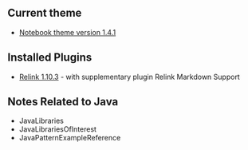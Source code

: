## Current theme 
 
* [Notebook theme version 1.4.1]( https://nicolas.petton.fr/tw/notebook.html )

## Installed Plugins

* [Relink 1.10.3](https://flibbles.github.io/tw5-relink/) - with supplementary plugin Relink Markdown Support

## Notes Related to Java

* JavaLibraries
* JavaLibrariesOfInterest
* JavaPatternExampleReference